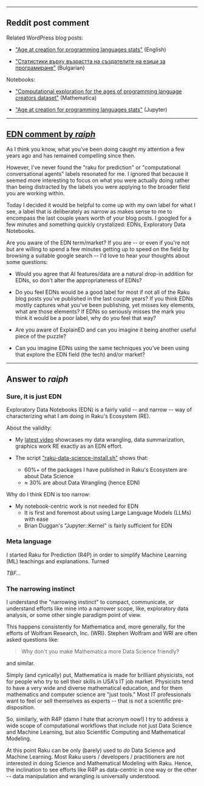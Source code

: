 

------

## Reddit post comment

Related WordPress blog posts:

- ["Age at creation for programming languages stats"](https://rakuforprediction.wordpress.com/2024/05/25/age-at-creation-for-programming-languages-stats/) (English)

- ["Статистики върху възрастта на създателите на езици за програмиране"](https://rakuforprediction.wordpress.com/2024/05/24/статистики-върху-възрастта-на-създат/)  (Bulgarian)

Notebooks:

- ["Computational exploration for the ages of programming language creators dataset"](https://community.wolfram.com/groups/-/m/t/3180327) (Mathematica)

- ["Age at creation for programming languages stats"](https://github.com/antononcube/RakuForPrediction-blog/blob/main/Notebooks/Jupyter/Age-at-creation-for-programming-languages-stats.ipynb) (Jupyter)


-------

## [EDN comment by *raiph*](https://www.reddit.com/r/rakulang/comments/1d079vg/comment/l5nh36j)


As I think you know, what you've been doing caught my attention a few years ago and has remained compelling since then.

However, I've never found the "raku for prediction" or "computational conversational agents" labels resonated for me. I ignored that because it seemed more interesting to focus on what you were actually doing rather than being distracted by the labels you were applying to the broader field you are working within.

Today I decided it would be helpful to come up with my own label for what I see, a label that is deliberately as narrow as makes sense to me to encompass the last couple years worth of your blog posts. I googled for a few minutes and something quickly crystalized: EDNs, Exploratory Data Notebooks.

Are you aware of the EDN term/market? If you are -- or even if you're not but are willing to spend a few minutes getting up to speed on the field by browsing a suitable google search -- I'd love to hear your thoughts about some questions:

- Would you agree that AI features/data are a natural drop-in addition for EDNs, so don't alter the appropriateness of EDNs?

- Do you feel EDNs would be a good label for most if not all of the Raku blog posts you've published in the last couple years? If you think EDNs mostly captures what you've been publishing, yet misses key elements, what are those elements? If EDNs so seriously misses the mark you think it would be a poor label, why do you feel that way?

- Are you aware of ExplainED and can you imagine it being another useful piece of the puzzle?

- Can you imagine EDNs using the same techniques you've been using that explore the EDN field (the tech) and/or market?

-------

## Answer to *raiph*

### Sure, it is just EDN

Exploratory Data Notebooks (EDN) is a fairly valid -- and narrow -- way of characterizing what I am doing in Raku's Ecosystem (RE).

About the validity:

- My [latest video](https://youtu.be/YCnjMVSfT8w) showcases my data wrangling, data summarization, graphics work RE exactly as an EDN effort.

- The script ["raku-data-science-install.sh"](https://github.com/antononcube/RakuForPrediction-book/blob/main/scripts/raku-data-science-install.sh)
shows that:
  - 60%+ of the packages I have published in Raku's Ecosystem are about Data Science
  - ≈ 30% are about Data Wrangling (hence EDN)
 
Why do I think EDN is too narrow:

- My notebook-centric work is not needed for EDN
  - It is first and foremost about using Large Language Models (LLMs) with ease
  - Brian Duggan's "Jupyter::Kernel" is fairly sufficient for EDN

### Meta language

I started Raku for Prediction (R4P) in order to simplify Machine Learning (ML) teachings and explanations.
Turned 

*TBF...*

### The narrowing instinct

I understand the "narrowing instinct" to compact, communicate, or understand efforts like mine into 
a narrower scope, like, exploratory data analysis, or some other single paradigm point of view.

This happens consistently for Mathematica and, more generally, for the efforts of Wolfram Research, Inc. (WRI).
Stephen Wolfram and WRI are often asked questions like:

> Why don't you make Mathematica more Data Science friendly?

and similar.

Simply (and cynically) put, Mathematica is made for brilliant physicists, not for people who try to sell their skills in
USA's IT job market. Physicists tend to have a very wide and diverse mathematical education, and for them mathematics 
and computer science are "just tools." Most IT professionals want to feel or sell themselves as experts -- 
that is not a scientific pre-disposition.

So, similarly, with R4P (damn I hate that acronym now!) I try to address a wide scope of computational workflows 
that include not just Data Science and Machine Learning, but also Scientific Computing and Mathematical Modeling.

At this point Raku can be only (barely) used to *do* Data Science and Machine Learning. Most Raku users / developers / practitioners
are not interested in doing Science and Mathematical Modeling with Raku. Hence, the inclination to see efforts like R4P
as data-centric in one way or the other -- data manipulation and wrangling is universally understood. 





